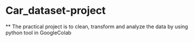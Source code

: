 # Car_dataset-project

** The practical project is to clean, transform and analyze the data by using python tool in GoogleColab










     
